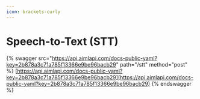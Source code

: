 ```yaml
---
icon: brackets-curly
---
```


# Speech-to-Text (STT)

{% swagger src="https://api.aimlapi.com/docs-public-yaml?key=2b878a3c71a785f13366e9be96bacb29" path="/stt" method="post" %}
[https://api.aimlapi.com/docs-public-yaml?key=2b878a3c71a785f13366e9be96bacb29](https://api.aimlapi.com/docs-public-yaml?key=2b878a3c71a785f13366e9be96bacb29)
{% endswagger %}
